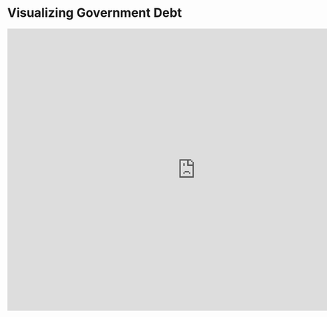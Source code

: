 # Visualizing Government Debt

<iframe src="https://data.oecd.org/chart/7bh3" width="860" height="645" style="border: 0" mozallowfullscreen="true" webkitallowfullscreen="true" allowfullscreen="true"><a href="https://data.oecd.org/chart/7bh3" target="_blank">OECD Chart: General government debt, Total, % of GDP, Annual, 2019</a></iframe>


<div class="flourish-embed flourish-chart" data-src="visualisation/14983815"><script src="https://public.flourish.studio/resources/embed.js"></script></div>





<div class="flourish-embed flourish-scatter" data-src="visualisation/14984250"><script src="https://public.flourish.studio/resources/embed.js"></script></div>
